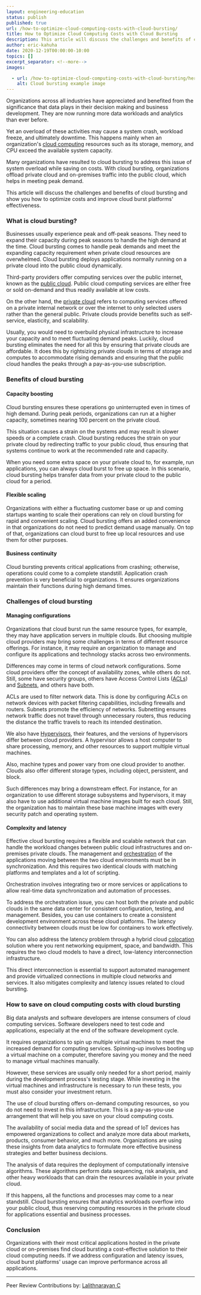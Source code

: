 ```yaml
---
layout: engineering-education
status: publish
published: true
url: /how-to-optimize-cloud-computing-costs-with-cloud-bursting/
title: How to Optimize Cloud Computing Costs with Cloud Bursting
description: This article will discuss the challenges and benefits of cloud bursting and show you how to optimize costs and improve cloud burst platforms' effectiveness.
author: eric-kahuha
date: 2020-12-19T00:00:00-10:00
topics: []
excerpt_separator: <!--more-->
images:

  - url: /how-to-optimize-cloud-computing-costs-with-cloud-bursting/hero.jpg
    alt: Cloud bursting example image
---
```

Organizations across all industries have appreciated and benefited from the significance that data plays in their decision making and business development. They are now running more data workloads and analytics than ever before.
<!--more-->
Yet an overload of these activities may cause a system crash, workload freeze, and ultimately downtime. This happens mainly when an organization's [cloud computing](/introduction-to-cloud-computing/) resources such as its storage, memory, and CPU exceed the available system capacity.

Many organizations have resulted to cloud bursting to address this issue of system overload while saving on costs. With cloud bursting, organizations offload private cloud and on-premises traffic into the public cloud, which helps in meeting peak demand.

This article will discuss the challenges and benefits of cloud bursting and show you how to optimize costs and improve cloud burst platforms' effectiveness.

### What is cloud bursting?
Businesses usually experience peak and off-peak seasons. They need to expand their capacity during peak seasons to handle the high demand at the time. Cloud bursting comes to handle peak demands and meet the expanding capacity requirement when private cloud resources are overwhelmed. Cloud bursting deploys applications normally running on a private cloud into the public cloud dynamically.

Third-party providers offer computing services over the public internet, known as the [public cloud](https://www.citrix.com/glossary/what-is-public-cloud.html). Public cloud computing services are either free or sold on-demand and thus readily available at low costs.

On the other hand, the [private cloud](https://www.citrix.com/glossary/what-is-private-cloud.html) refers to computing services offered on a private internal network or over the internet to only selected users rather than the general public. Private clouds provide benefits such as self-service, elasticity, and scalability.

Usually, you would need to overbuild physical infrastructure to increase your capacity and to meet fluctuating demand peaks. Luckily, cloud bursting eliminates the need for all this by ensuring that private clouds are affordable. It does this by rightsizing private clouds in terms of storage and computes to accommodate rising demands and ensuring that the public cloud handles the peaks through a pay-as-you-use subscription.

### Benefits of cloud bursting
#### Capacity boosting
Cloud bursting ensures these operations go uninterrupted even in times of high demand. During peak periods, organizations can run at a higher capacity, sometimes nearing 100 percent on the private cloud. 

This situation causes a strain on the systems and may result in slower speeds or a complete crash. Cloud bursting reduces the strain on your private cloud by redirecting traffic to your public cloud, thus ensuring that systems continue to work at the recommended rate and capacity.

When you need some extra space on your private cloud to, for example, run applications, you can always cloud burst to free up space. In this scenario, cloud bursting helps transfer data from your private cloud to the public cloud for a period.

#### Flexible scaling
Organizations with either a fluctuating customer base or up and coming startups wanting to scale their operations can rely on cloud bursting for rapid and convenient scaling. Cloud bursting offers an added convenience in that organizations do not need to predict demand usage manually. On top of that, organizations can cloud burst to free up local resources and use them for other purposes.

#### Business continuity
Cloud bursting prevents critical applications from crashing; otherwise, operations could come to a complete standstill. Application crash prevention is very beneficial to organizations. It ensures organizations maintain their functions during high demand times.

### Challenges of cloud bursting
#### Managing configurations
Organizations that cloud burst run the same resource types, for example, they may have application servers in multiple clouds. But choosing multiple cloud providers may bring some challenges in terms of different resource offerings. For instance, it may require an organization to manage and configure its applications and technology stacks across two environments.

Differences may come in terms of cloud network configurations. Some cloud providers offer the concept of availability zones, while others do not. Still, some have security groups, others have Access Control Lists ([ACLs](https://geek-university.com/ccna/what-is-acl-access-control-list/#)) and [Subnets](https://en.wikipedia.org/wiki/Subnetwork#), and others have both. 

ACLs are used to filter network data. This is done by configuring ACLs on network devices with packet filtering capabilities, including firewalls and routers. Subnets promote the efficiency of networks. Subnetting ensures network traffic does not travel through unnecessary routers, thus reducing the distance the traffic travels to reach its intended destination.

We also have [Hypervisors](https://www.vmware.com/topics/glossary/content/hypervisor), their features, and the versions of hypervisors differ between cloud providers. A hypervisor allows a host computer to share processing, memory, and other resources to support multiple virtual machines. 

Also, machine types and power vary from one cloud provider to another. Clouds also offer different storage types, including object, persistent, and block.

Such differences may bring a downstream effect. For instance, for an organization to use different storage subsystems and hypervisors, it may also have to use additional virtual machine images built for each cloud. Still, the organization has to maintain these base machine images with every security patch and operating system.

#### Complexity and latency
Effective cloud bursting requires a flexible and scalable network that can handle the workload changes between public cloud infrastructures and on-premises private clouds. The management and [orchestration](https://www.mulesoft.com/resources/esb/what-application-orchestration#) of the applications moving between the two cloud environments must be in synchronization. And this requires two identical clouds with matching platforms and templates and a lot of scripting.

Orchestration involves integrating two or more services or applications to allow real-time data synchronization and automation of processes. 

To address the orchestration issue, you can host both the private and public clouds in the same data center for consistent configuration, testing, and management. Besides, you can use containers to create a consistent development environment across these cloud platforms. The latency connectivity between clouds must be low for containers to work effectively.

You can also address the latency problem through a hybrid cloud [colocation](https://en.wikipedia.org/wiki/Colocation_centre) solution where you rent networking equipment, space, and bandwidth. This requires the two cloud models to have a direct, low-latency interconnection infrastructure. 

This direct interconnection is essential to support automated management and provide virtualized connections in multiple cloud networks and services. It also mitigates complexity and latency issues related to cloud bursting.

### How to save on cloud computing costs with cloud bursting
Big data analysts and software developers are intense consumers of cloud computing services. Software developers need to test code and applications, especially at the end of the software development cycle. 

It requires organizations to spin up multiple virtual machines to meet the increased demand for computing services. Spinning-up involves booting up a virtual machine on a computer, therefore saving you money and the need to manage virtual machines manually. 

However, these services are usually only needed for a short period, mainly during the development process's testing stage. While investing in the virtual machines and infrastructure is necessary to run these tests, you must also consider your investment return. 

The use of cloud bursting offers on-demand computing resources, so you do not need to invest in this infrastructure. This is a pay-as-you-use arrangement that will help you save on your cloud computing costs.

The availability of social media data and the spread of IoT devices has empowered organizations to collect and analyze more data about markets, products, consumer behavior, and much more. Organizations are using these insights from data analytics to formulate more effective business strategies and better business decisions.

The analysis of data requires the deployment of computationally intensive algorithms. These algorithms perform data sequencing, risk analysis, and other heavy workloads that can drain the resources available in your private cloud.

If this happens, all the functions and processes may come to a near standstill. Cloud bursting ensures that analytics workloads overflow into your public cloud, thus reserving computing resources in the private cloud for applications essential and business processes.

### Conclusion
Organizations with their most critical applications hosted in the private cloud or on-premises find cloud bursting a cost-effective solution to their cloud computing needs. If we address configuration and latency issues, cloud burst platforms' usage can improve performance across all applications.

---
Peer Review Contributions by: [Lalithnarayan C](/authors/lalithnarayan-c/)

